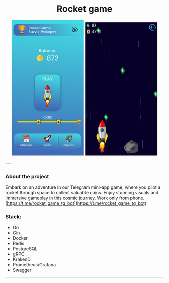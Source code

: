 # <center>Rocket game</center>

<p align="center">
  <img style="width:230px;" src="assets/rocket1.jpeg" />
  <img style="width:230px;" src="assets/rocket2.jpeg" /> 
</p>
---

### About the project
Embark on an adventure in our Telegram mini-app game, where you pilot a rocket through space to collect valuable coins. Enjoy stunning visuals and immersive gameplay in this cosmic journey. Work only from phone.
[https://t.me/rocket_game_tg_bot](https://t.me/rocket_game_tg_bot) 

### Stack:
- Go
- Gin
- Docker
- Redis
- PostgreSQL
- gRPC
- KrakenD
- Prometheus/Grafana
- Swagger
---

